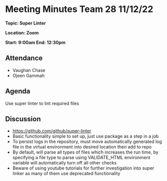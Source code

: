 # Meeting Minutes Team 28 11/12/22

**Topic: Super Linter**

**Location: Zoom**

**Start: 9:00am End: 12:30pm**

## Attendance
- Vaughan Chase
- Ojeen Gammah

## Agenda
Use super linter to lint required files

## Discussion
* https://github.com/github/super-linter
* Basic functionality simple to set up, just use package as a step in a job
* To persist logs in the repository, must move automatically generated log file in the virtual environment into desired location then add to repo
* By default, will parse all types of files which increases the run time, by specifying a file type to parse using VALIDATE_HTML environment variable will automatically turn off all other checks
* Beware of using youtube tutorials for further investigation into super linker as many of them use deprecated functionality
